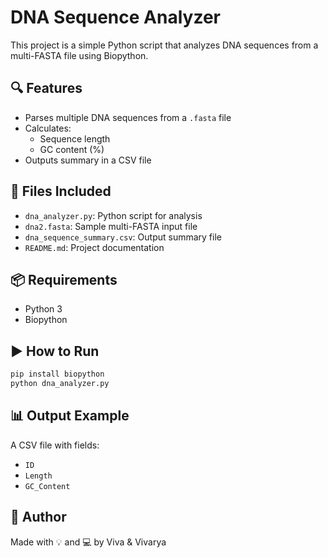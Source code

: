 # DNA Sequence Analyzer

This project is a simple Python script that analyzes DNA sequences from a multi-FASTA file using Biopython.

## 🔍 Features
- Parses multiple DNA sequences from a `.fasta` file
- Calculates:
  - Sequence length
  - GC content (%)
- Outputs summary in a CSV file

## 📁 Files Included
- `dna_analyzer.py`: Python script for analysis
- `dna2.fasta`: Sample multi-FASTA input file
- `dna_sequence_summary.csv`: Output summary file
- `README.md`: Project documentation

## 📦 Requirements
- Python 3
- Biopython

## ▶️ How to Run
```bash
pip install biopython
python dna_analyzer.py
```

## 📊 Output Example
A CSV file with fields:
- `ID`
- `Length`
- `GC_Content`

## 🧬 Author
Made with 💡 and 💻 by Viva & Vivarya
